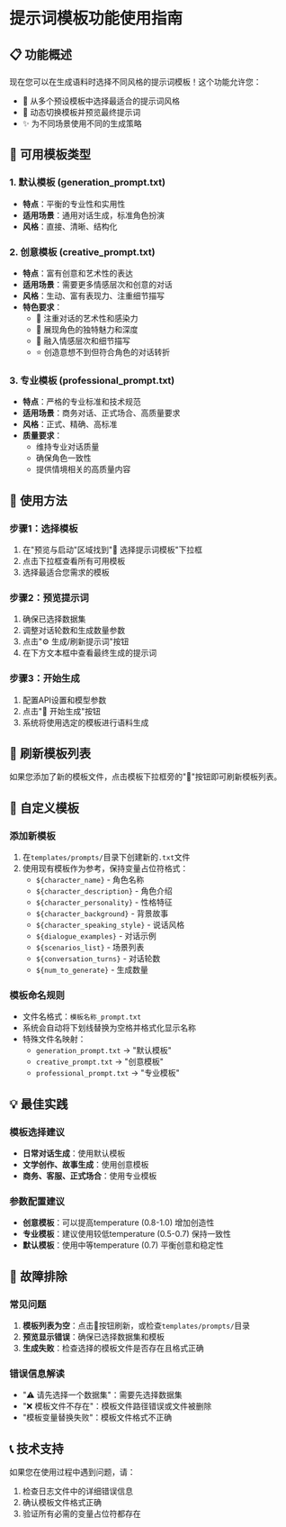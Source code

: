 # 提示词模板功能使用指南

## 📋 功能概述

现在您可以在生成语料时选择不同风格的提示词模板！这个功能允许您：

- 🎯 从多个预设模板中选择最适合的提示词风格
- 🔄 动态切换模板并预览最终提示词
- ✨ 为不同场景使用不同的生成策略

## 🎨 可用模板类型

### 1. 默认模板 (generation_prompt.txt)
- **特点**：平衡的专业性和实用性
- **适用场景**：通用对话生成，标准角色扮演
- **风格**：直接、清晰、结构化

### 2. 创意模板 (creative_prompt.txt) 
- **特点**：富有创意和艺术性的表达
- **适用场景**：需要更多情感层次和创意的对话
- **风格**：生动、富有表现力、注重细节描写
- **特色要求**：
  - 🎨 注重对话的艺术性和感染力
  - 💫 展现角色的独特魅力和深度
  - 🌈 融入情感层次和细节描写
  - ⭐ 创造意想不到但符合角色的对话转折

### 3. 专业模板 (professional_prompt.txt)
- **特点**：严格的专业标准和技术规范
- **适用场景**：商务对话、正式场合、高质量要求
- **风格**：正式、精确、高标准
- **质量要求**：
  - 维持专业对话质量
  - 确保角色一致性
  - 提供情境相关的高质量内容

## 🚀 使用方法

### 步骤1：选择模板
1. 在"预览与启动"区域找到"🎯 选择提示词模板"下拉框
2. 点击下拉框查看所有可用模板
3. 选择最适合您需求的模板

### 步骤2：预览提示词
1. 确保已选择数据集
2. 调整对话轮数和生成数量参数
3. 点击"⚙️ 生成/刷新提示词"按钮
4. 在下方文本框中查看最终生成的提示词

### 步骤3：开始生成
1. 配置API设置和模型参数
2. 点击"🚀 开始生成"按钮
3. 系统将使用选定的模板进行语料生成

## 🔄 刷新模板列表

如果您添加了新的模板文件，点击模板下拉框旁的"🔄"按钮即可刷新模板列表。

## 📁 自定义模板

### 添加新模板
1. 在`templates/prompts/`目录下创建新的`.txt`文件
2. 使用现有模板作为参考，保持变量占位符格式：
   - `${character_name}` - 角色名称
   - `${character_description}` - 角色介绍
   - `${character_personality}` - 性格特征
   - `${character_background}` - 背景故事
   - `${character_speaking_style}` - 说话风格
   - `${dialogue_examples}` - 对话示例
   - `${scenarios_list}` - 场景列表
   - `${conversation_turns}` - 对话轮数
   - `${num_to_generate}` - 生成数量

### 模板命名规则
- 文件名格式：`模板名称_prompt.txt`
- 系统会自动将下划线替换为空格并格式化显示名称
- 特殊文件名映射：
  - `generation_prompt.txt` → "默认模板"
  - `creative_prompt.txt` → "创意模板"
  - `professional_prompt.txt` → "专业模板"

## 💡 最佳实践

### 模板选择建议
- **日常对话生成**：使用默认模板
- **文学创作、故事生成**：使用创意模板
- **商务、客服、正式场合**：使用专业模板

### 参数配置建议
- **创意模板**：可以提高temperature (0.8-1.0) 增加创造性
- **专业模板**：建议使用较低temperature (0.5-0.7) 保持一致性
- **默认模板**：使用中等temperature (0.7) 平衡创意和稳定性

## 🐛 故障排除

### 常见问题
1. **模板列表为空**：点击🔄按钮刷新，或检查`templates/prompts/`目录
2. **预览显示错误**：确保已选择数据集和模板
3. **生成失败**：检查选择的模板文件是否存在且格式正确

### 错误信息解读
- "⚠️ 请先选择一个数据集"：需要先选择数据集
- "❌ 模板文件不存在"：模板文件路径错误或文件被删除
- "模板变量替换失败"：模板文件格式不正确

## 📞 技术支持

如果您在使用过程中遇到问题，请：
1. 检查日志文件中的详细错误信息
2. 确认模板文件格式正确
3. 验证所有必需的变量占位符都存在 